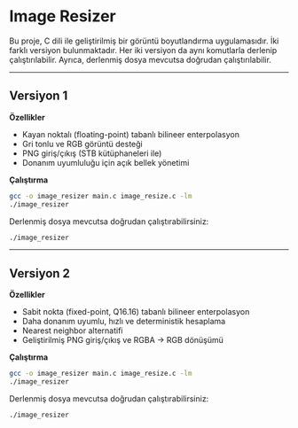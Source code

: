 # Image Resizer

Bu proje, C dili ile geliştirilmiş bir görüntü boyutlandırma uygulamasıdır. İki farklı versiyon bulunmaktadır. Her iki versiyon da aynı komutlarla derlenip çalıştırılabilir. Ayrıca, derlenmiş dosya mevcutsa doğrudan çalıştırılabilir.

---

## Versiyon 1
**Özellikler**
- Kayan noktalı (floating-point) tabanlı bilineer enterpolasyon
- Gri tonlu ve RGB görüntü desteği
- PNG giriş/çıkış (STB kütüphaneleri ile)
- Donanım uyumluluğu için açık bellek yönetimi

**Çalıştırma**
```bash
gcc -o image_resizer main.c image_resize.c -lm
./image_resizer
```
Derlenmiş dosya mevcutsa doğrudan çalıştırabilirsiniz:
```bash
./image_resizer
```

---

## Versiyon 2
**Özellikler**
- Sabit nokta (fixed-point, Q16.16) tabanlı bilineer enterpolasyon
- Daha donanım uyumlu, hızlı ve deterministik hesaplama
- Nearest neighbor alternatifi
- Geliştirilmiş PNG giriş/çıkış ve RGBA → RGB dönüşümü

**Çalıştırma**
```bash
gcc -o image_resizer main.c image_resize.c -lm
./image_resizer
```
Derlenmiş dosya mevcutsa doğrudan çalıştırabilirsiniz:
```bash
./image_resizer
```
